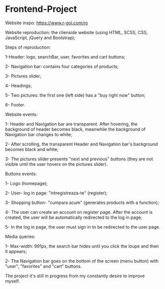 # Frontend-Project


Website inspo: https://www.r-gol.com/ro

Website reproduction: the clienside website (using HTML, SCSS, CSS, JavaScript, jQuery and Bootstrap);

Steps of reproduction:

1-Header: logo, searchBar, user, favorites and cart buttons;

2- Navigation bar: contains four categories of products;

3- Pictures slider;

4- Headings;

5- Two pictures: the first one (left side) has a "buy right now" button;

6- Footer. 



Website events: 

1- Header and Navigation bar are transparent. After hovering, the background of header becomes black, meanwhile the background of Navigation bar changes to white;

2- After scrolling, the transparent Header and Navigation bar's background becomes black and white; 

3- The pictures slider presents "next and previous" buttons (they are not visible until the user hovers on the pictures slider).



Buttons events:

1- Logo (homepage);

2- User- log in page: "intregistreaza-te" (register);

3- Shopping button- "cumpara acum" (generates products with a function);

4- The user can create an account on register page. After the account is created, the user will be automatically redirected to the log in page;

5- In the log in page, the user must sign in to be redirected to the user page.



Media queries:

1- Max-width: 991px, the search bar hides until you click the loupe and then it appears;

2- The Navigation bar goes on the bottom of the screen (menu button) with "user", "favorites" and "cart" buttons.

The project it's still in progress from my constantly desire to improve myself. 

